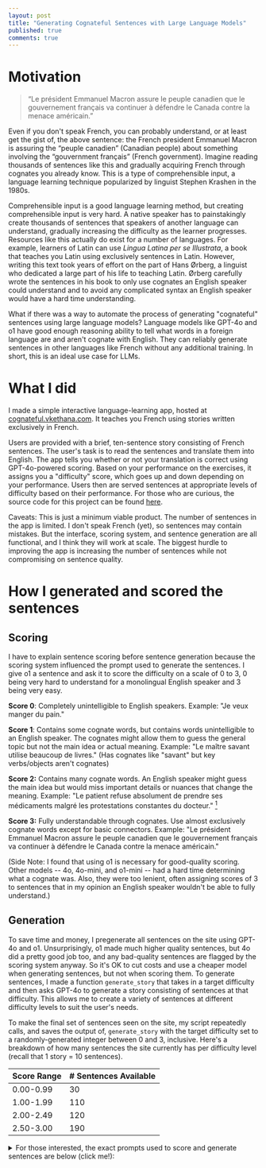 ```yaml
---
layout: post
title: "Generating Cognateful Sentences with Large Language Models"
published: true
comments: true
---
```


# Motivation
> “Le président Emmanuel Macron assure le peuple canadien que le gouvernement français va continuer à défendre le Canada contre la menace américain.”

Even if you don't speak French, you can probably understand, or at least get the gist of, the above sentence: the French president Emmanuel Macron is assuring the “peuple canadien” (Canadian people) about something involving the “gouvernment français” (French government). 
Imagine reading thousands of sentences like this and gradually acquiring French through cognates you already know. 
This is a type of comprehensible input, a language learning technique popularized by linguist Stephen Krashen in the 1980s. 

Comprehensible input is a good language learning method, but creating comprehensible input is very hard. 
A native speaker has to painstakingly create thousands of sentences that speakers of another language can understand, gradually increasing the difficulty as the learner progresses. 
Resources like this actually do exist for a number of languages. 
For example, learners of Latin can use *Lingua Latina per se Illustrata*, a book that teaches you Latin using exclusively sentences in Latin. 
However, writing this text took years of effort on the part of Hans Ørberg, a linguist who dedicated a large part of his life to teaching Latin.
Ørberg carefully wrote the sentences in his book to only use cognates an English speaker could understand and to avoid any complicated syntax an English speaker would have a hard time understanding. 

What if there was a way to automate the process of generating "cognateful" sentences using large language models? 
Language models like GPT-4o and o1 have good enough reasoning ability to tell what words in a foreign language are and aren't cognate with English. 
They can reliably generate sentences in other languages like French without any additional training.
In short, this is an ideal use case for LLMs.

# What I did
I made a simple interactive language-learning app, hosted at [cognateful.vkethana.com](https://cognateful.vkethana.com). It teaches you French using stories written exclusively in French.

Users are provided with a brief, ten-sentence story consisting of French sentences. The user's task is to read the sentences and translate them into English. 
The app tells you whether or not your translation is correct using GPT-4o-powered scoring. 
Based on your performance on the exercises, it assigns you a "difficulty" score, which goes up and down depending on your performance. 
Users then are served sentences at appropriate levels of difficulty based on their performance. For those who are curious, the source code for this project can be found [here](https://github.com/vkethana/cognate_sentences).

Caveats: This is just a minimum viable product. 
The number of sentences in the app is limited. 
I don't speak French (yet), so sentences may contain mistakes.
But the interface, scoring system, and sentence generation are all functional, and I think they will work at scale. 
The biggest hurdle to improving the app is increasing the number of sentences while not compromising on sentence quality.

# How I generated and scored the sentences
## Scoring
I have to explain sentence scoring before sentence generation because the scoring system influenced the prompt used to generate the sentences. 
I give o1 a sentence and ask it to score the difficulty on a scale of 0 to 3, 0 being very hard to understand for a monolingual English speaker and 3 being very easy.

**Score 0**: Completely unintelligible to English speakers.
Example: "Je veux manger du pain."
	
**Score 1**: Contains some cognate words, but contains words unintelligible to an English speaker. The cognates might allow them to guess the general topic but not the main idea or actual meaning. Example: "Le maître savant utilise beaucoup de livres." (Has cognates like "savant" but key verbs/objects aren\'t cognates)

**Score 2:** Contains many cognate words. An English speaker might guess the main idea but would miss important details or nuances that change the meaning. Example: "Le patient refuse absolument de prendre ses médicaments malgré les protestations constantes du docteur." [^fn-1]

**Score 3:** Fully understandable through cognates. Use almost exclusively cognate words except for basic connectors. Example: "Le président Emmanuel Macron assure le peuple canadien que le gouvernement français va continuer à défendre le Canada contre la menace américain."

(Side Note: I found that using o1 is necessary for good-quality scoring. 
Other models -- 4o, 4o-mini, and o1-mini -- had a hard time determining what a cognate was. Also, they were too lenient, often assigning scores of 3 to sentences that in my opinion an English speaker wouldn't be able to fully understand.)

## Generation
To save time and money, I pregenerate all sentences on the site using GPT-4o and o1. 
Unsurprisingly, o1 made much higher quality sentences, but 4o did a pretty good job too, and any bad-quality sentences are flagged by the scoring system anyway. So it's OK to cut costs and use a cheaper model when generating sentences, but not when scoring them.
To generate sentences, I made a function `generate_story` that takes in a target difficulty and then asks GPT-4o to generate a story consisting of sentences at that difficulty. This allows me to create a variety of sentences at different difficulty levels to suit the user's needs.

To make the final set of sentences seen on the site, my script repeatedly calls, and saves the output of, `generate_story` with the target difficulty set to a randomly-generated integer between 0 and 3, inclusive. 
Here's a breakdown of how many sentences the site currently has per difficulty level (recall that 1 story = 10 sentences). 

| Score Range | # Sentences Available |
|-------------|-----------------------|
| 0.00-0.99   | 30                    |
| 1.00-1.99   | 110                   |
| 2.00-2.49   | 120                   |
| 2.50-3.00   | 190                   |

<details>
<summary>
For those interested, the exact prompts used to score and generate sentences are below (click me!):
</summary>
<div  markdown="1">
```python
# Source code: https://github.com/vkethana/cognate_sentences
client = OpenAI(api_key=os.environ["OPENAI_API_KEY"])
language_codes = {
    'fr': 'French'
}
SENTENCE_GENERATION_MODEL = 'gpt-4o'
SENTENCE_SCORING_MODEL = 'o1-preview' # 'o1' doesn't work for some reason
 
def generate_story(lang_code, num_sentences, target_difficulty):
    system_prompt = f"""
    You are a fluent speaker of both {language_codes[lang_code]} and English.
    Generate exactly {num_sentences} {language_codes[lang_code]} sentences that:
    1. Form a coherent narrative where each sentence follows from the previous one
    2. Target difficulty level {target_difficulty} using these criteria:

        Level 0: Completely unintelligible to English speakers.
        Example: "Je veux manger du pain."

        Level 1: Contains some cognate words, but is largely unintelligible to an English speaker. The cognates might allow them to guess the general topic but not the actual meaning.
        Example: "Le maître savant utilise beaucoup de livres." (Has cognates like "savant" but key verbs/objects aren\'t cognates)

        Level 2: Contains many cognate words. An English speaker could understand the main idea but would miss important details or nuances that change the meaning.
        Example: "Le patient refuse absolument de prendre ses médicaments malgré les protestations constantes du docteur."
        An English speaker would get "patient refuses absolutely to take medications" and "constant protestations doctor" but might miss "his" and "despite", changing their understanding of whose medications and the relationship between the refusal and protestations.

        Level 3: Fully understandable through cognates. Use almost exclusively cognate words except for basic connectors.
        Example: "Le président Emmanuel Macron assure le peuple canadien que le gouvernement français va continuer à défendre le Canada contre la menace américain."

        DIFFICULTY TARGETING STRATEGIES:
        Difficulty 0: Use basic, high-frequency native vocabulary, avoid international words
        Difficulty 1: Use 25-30% cognates in non-crucial positions. Has cognates but leaves major meaning gaps.
        Difficulty 2: Use 50-60% cognates in main concept positions. Sentence is mostly understandable but has subtle meaning changes due to missed words\n
        Difficulty 3: Use 80-90% cognates, especially for key meaning-bearing words. Any small connecting words (le, que, etc.) can be ignored without losing meaning. Should be assigned sparingly - only when missed words don\'t change meaning\n

    {% raw %}Format your response as a JSON array of {num_sentences} objects:
    {{
        "sentence": "<Generated sentence>",
        "target_difficulty": {target_difficulty},
        "reasoning": "<Why this sentence matches difficulty. If this is not the first sentence, also explain why this continues the story from the previous sentence in this JSON array.>",
        "cognate_words": [<List of cognates used>]
    }}{% endraw %}

    Important: Each sentence must directly follow from the previous one to form a coherent story.
    Generate {num_sentences} sentences meeting these criteria (difficulty level and story continuation).
    Note: Please do not include Markdown formatting tags (```) in your response, as my parser will not be able to interpret them.
    """
    
    response = client.chat.completions.create(
        model=SENTENCE_GENERATION_MODEL,
        messages=[{'role': 'user', 'content': system_prompt}],
        temperature=1.0
    )
    
    # Parse generated sentences
    return json.loads(response.choices[0].message.content)

def gpt_scored_rubric_batch(sentences):
    '''
    Score multiple French sentences at once using GPT-4.

    Args:
        sentences: List of sentences to score
    Returns:
        List of scoring results
    '''

    system_prompt = f"""
    You are an expert in French to English translation. I will give you {len(sentences)} sentences in French, and I want you to score each of them on a scale from 0-3 using the following rubric:

    0: Completely unintelligible to English speakers.
    Example: "Je veux manger du pain."

    1: Contains some cognate words, but contains words unintelligible to an English speaker. The cognates might allow them to guess the general topic but not the main idea or actual meaning.
    Example: "Le maître savant utilise beaucoup de livres." (Has cognates like "savant" but key verbs/objects aren\'t cognates)

    2: Contains many cognate words. An English speaker might guess the main idea but would miss important details or nuances that change the meaning.
    Example: "Le patient refuse absolument de prendre ses médicaments malgré les protestations constantes du docteur."
    An English speaker would get "patient refuses absolutely to take medications" and "constant protestations doctor" but might miss "his" and "despite", changing their understanding of whose medications and the relationship between the refusal and protestations.

    3: Fully understandable through cognates. Use almost exclusively cognate words except for basic connectors.
    Example: "Le président Emmanuel Macron assure le peuple canadien que le gouvernement français va continuer à défendre le Canada contre la menace américain."

    Important scoring notes:
    - Score 0 sentences have little to no cognates
    - Score 1 sentences have cognates but leave major meaning gaps
    - Score 2 sentences are mostly understandable but have subtle meaning changes due to missed words
    - Score 3 should be assigned sparingly - only when missed words don’t change meaning

    {% raw %}For each sentence, provide a JSON object with these fields:
    {{
      "sentence": "<Sentence>",
      "cognate_words": [<List of Cognate Words>],
      "reasoning": "<Reasoning for the score>",
      "score": <Numerical for the Sentence (0-3)>
    }} {% endraw %}

    Please format your response as a JSON array of these objects. You should have {len(sentences)} objects in your array.

    Here are the sentences to score:
    {json.dumps(sentences, ensure_ascii=False)}
    Note: Please do not include Markdown formatting tags (```) in your response, as my parser will not be able to interpret them.
    """

    completion = client.chat.completions.create(
        model=SENTENCE_SCORING_MODEL,
        messages=[
            {'role': 'user', 'content': system_prompt}
        ],
        temperature=1
    )
    
    response_text = completion.choices[0].message.content.strip()
    try:
        results = json.loads(response_text)
        return results
    except json.JSONDecodeError:
        print("Error: Failed to decode JSON from the response.")
        raise
```
</div>
</details>
# Approaches that didn't work
- **Sentence starters:** 
I was initially worried that repeatedly asking the model to generate sentences would result in the same stories being generated over and over. 
To deal with this, I modified my prompt to randomly pick a sentence starter from a hardcoded list of unfinished French sentences. I then asked the model to generate sentences which continued off the sentence starter.
This works, but I eventually got rid of it and found that the sentences were still diverse enough.
- **Live generation:**
Rather than pre-generating the sentences, I originally thought about generating them on the spot and feeding the model with information about the user's past performance.
But pre-generating sentences is cheaper, and we can still adapt to the user's performance using the scoring system.
- **Cognate ratios:**
Originally, I scored sentences using a weighted combination of GPT-4's judgments and the percentage of cognate words in the sentence. 
This is a bad idea because it treats all cognate words equally, leading to inaccurate scoring. 
For example, "ouvre" and "technologie" are both cognates, but the latter is much easier to understand.
A possible fix for this problem is to take into account the age of acquisition (AoA) of the cognate words.
I plan to return to this idea, using a system that gives better scores to some cognate words.

# Some optimizations I made
- **Chain of Thought Prompting**: I tell the model to reason through its scoring and generation process. This substantially reduces hallucinations and improves the output quality of weaker models.
For example, my prompt for sentence scoring tells the LM to use the following output in its response:

```json
    {
      "sentence": "<Sentence>",
      "cognate_words": "[<List of Cognate Words>]",
      "reasoning": "<Reasoning for the score>",
      "score": "<Numerical for the Sentence (0-3)>"
    }
```
- **Batching LLM calls to reduce inference costs:** Sentences are generated and scored in batches of 10, which brings down the cost and time of generating and scoring stories a lot.
- **Require JSON outputs:** I wasted a lot of time trying to get the LM to output in a format that was easy to parse in Python. Eventually I realized that JSON outputs were perfect for this situation. 
Anecdotally, it feels like formatting-related hallucinations are less common when the model is tasked with outputting JSON and not an ad-hoc, user-defined format. 

# Findings
With the right prompting and search strategy, LLMs can definitely generate "cognateful" sentences. I think all three of these examples can be mostly understood by an English speaker:

> Netflix est une plateforme de streaming vidéo qui offre une large sélection de films, séries télévisées et documentaires.

> L'intellectuel français Voltaire a dit: "La tolérance est un ingrédient essentiel de la civilisation."
 
> En 1310, le navigateur italien Marco Polo a traversé l'océan Indien.

Some cognate words have a stronger association with high-scoring sentences than others. 
For example, *université* and *enthousiasme* have average scores of 3.00, whereas *recherches* and *ouvre* have average scores of 1.67. 
These findings might seem obvious at first glance, but it's proof that the scoring function is doing something right!
Cognates that are very easy to understand receive high scores. 
More difficult or obscure cognates receive lower scores.
Here's a non-exhaustive table of some cognates and the average scores of the sentences containing them.

| 1.00 - 1.99         | 2.00 - 2.99                                | 3.00              |
|---------------------|--------------------------------------------|-------------------|
| arbre               | internationale                            | université        |
| mystérieux          | succès                                    | applaudissent     |
| Après               | célèbre                                   | admire            |
| impatience          | présente                                  | directeur         |
| forêt               | entier                                    | exposition        |
| ensemble            | Paris                                     | annonce           |
| ouvre               | musée                                     | communauté        |
| contribution        | musicien                                  | invitation        |
| recherches          | moderne                                   | accepte           |
| chat                | nouvelle                                  | enthousiasme      |
| Thomas              | organise                                  | révolutionnaire   |
| cuisine             | principal                                 | invite            |
| porte               | problème                                  | technologie       |
| lit                 | académique                                | immédiatement     |
| Luc                 | économique                                | planifier         |
| soleil              | voyager                                   | collection        |
| mais                | secret                                    | objet             |
| entre               | performance                               | éducation         |
| livre               | formule                                   | thème             |
| cherche             | incroyable                                |                   |
|                     | monde                                     |                   |
|                     | professeur                                |                   |
|                     | conférence                                |                   |

<details>
<summary>
Click to see the raw data used to make the above table
</summary>
<div markdown="1">
Note that the list only contains words which appear at least two times across all the sentences. Also, the table above isn't exhaustive.
```
Cognate Words Sorted by Average Score:
université: 3.00
importante: 3.00
spectateurs: 3.00
applaudissent: 3.00
découverte: 3.00
dans: 3.00
urgente: 3.00
révèle: 3.00
admire: 3.00
sculptures: 3.00
équipe: 3.00
directeur: 3.00
technique: 3.00
exposition: 3.00
inclut: 3.00
beaucoup: 3.00
annonce: 3.00
étudiant: 3.00
présenter: 3.00
communauté: 3.00
anciennes: 3.00
invitation: 3.00
accepte: 3.00
enthousiasme: 3.00
applaudit: 3.00
renommée: 3.00
Le: 3.00
révolutionnaire: 3.00
la: 3.00
invite: 3.00
technologie: 3.00
immédiatement: 3.00
globales: 3.00
planifier: 3.00
vaisseau: 3.00
spatial: 3.00
atteint: 3.00
contacte: 3.00
agent: 3.00
crée: 3.00
reconnaissance: 3.00
collection: 3.00
acclamation: 3.00
encouragé: 3.00
peintures: 3.00
modernes: 3.00
objet: 3.00
propre: 3.00
exposer: 3.00
idée: 3.00
potentiel: 3.00
énorme: 3.00
vision: 3.00
nationale: 3.00
éducation: 3.00
système: 3.00
théories: 3.00
gagne: 3.00
talent: 3.00
acceptent: 3.00
énergie: 3.00
artistique: 3.00
peut: 3.00
ville: 3.00
Daniel: 3.00
physique: 3.00
Leur: 3.00
thème: 3.00
Londres: 3.00
Marie: 3.00
hôtel: 3.00
glaciers: 3.00
internationale: 2.93
succès: 2.90
célèbre: 2.87
présente: 2.83
entier: 2.83
Paris: 2.82
musée: 2.80
musicien: 2.80
moderne: 2.80
nouvelle: 2.79
organise: 2.78
principal: 2.75
problème: 2.75
académique: 2.75
économique: 2.75
voyager: 2.75
secret: 2.75
performance: 2.75
formule: 2.75
Les: 2.75
incroyable: 2.75
monde: 2.73
professeur: 2.72
conférence: 2.72
situation: 2.71
propose: 2.71
reçoit: 2.71
innovante: 2.67
amis: 2.67
étranger: 2.67
marche: 2.67
grande: 2.67
inspiration: 2.67
plan: 2.67
action: 2.67
ambitieux: 2.67
planète: 2.67
diffusent: 2.67
explorer: 2.67
avancée: 2.67
internationales: 2.67
prestigieux: 2.67
document: 2.67
résultats: 2.67
réalise: 2.67
autorités: 2.67
visiter: 2.67
positive: 2.67
œuvre: 2.67
discutent: 2.67
collaborer: 2.67
arrivent: 2.67
diplomates: 2.67
inspire: 2.60
découvrent: 2.60
finalement: 2.60
spectaculaire: 2.60
projet: 2.60
attention: 2.60
article: 2.60
artiste: 2.59
événement: 2.57
médias: 2.57
mission: 2.57
Finalement: 2.57
scientifique: 2.53
étudiants: 2.50
extraordinaire: 2.50
apparaît: 2.50
solution: 2.50
décide: 2.50
habitants: 2.50
réunion: 2.50
ancienne: 2.50
documents: 2.50
président: 2.50
gouvernement: 2.50
détails: 2.50
experts: 2.50
impact: 2.50
solutions: 2.50
Europe: 2.50
décident: 2.50
concert: 2.50
traditionnelle: 2.50
information: 2.50
gouvernements: 2.50
astronautes: 2.50
commencent: 2.50
spatiale: 2.50
animaux: 2.50
exotiques: 2.50
entrée: 2.50
grotte: 2.50
inscriptions: 2.50
hésite: 2.50
dangereuse: 2.50
fans: 2.50
soir: 2.50
admiration: 2.50
David: 2.50
palais: 2.50
innovation: 2.50
prix: 2.50
exceptionnelles: 2.50
excitation: 2.50
collaborent: 2.50
ingénieurs: 2.50
refuge: 2.50
important: 2.50
national: 2.50
menace: 2.50
nation: 2.50
étudier: 2.50
retourne: 2.50
réalité: 2.50
Avec: 2.50
scène: 2.50
style: 2.50
tableau: 2.50
unique: 2.50
New York: 2.50
histoire: 2.50
développement: 2.50
collègues: 2.50
presse: 2.50
locales: 2.50
universités: 2.50
visiteurs: 2.50
organiser: 2.50
mondiale: 2.50
intelligence: 2.50
interrompt: 2.50
recherche: 2.50
inspiré: 2.50
attire: 2.50
international: 2.50
discuter: 2.50
climatique: 2.50
œuvres: 2.50
nouveau: 2.50
complexes: 2.50
film: 2.50
mer: 2.50
participer: 2.50
démonstration: 2.50
très: 2.50
réunions: 2.50
Lucie: 2.50
voyage: 2.46
est: 2.45
commence: 2.43
art: 2.43
découvre: 2.40
public: 2.40
musique: 2.40
peinture: 2.40
incident: 2.33
docteur: 2.33
magnifiques: 2.33
continue: 2.33
nouvelles: 2.33
aventure: 2.33
explorent: 2.33
célèbres: 2.33
extraterrestre: 2.33
change: 2.33
humanité: 2.33
expédition: 2.33
rencontre: 2.33
Pierre: 2.33
internationaux: 2.33
curieux: 2.33
intérêt: 2.33
critique: 2.33
révélation: 2.33
exprime: 2.33
rapidement: 2.30
initiative: 2.25
nombreux: 2.25
grand: 2.25
participants: 2.25
galerie: 2.22
offre: 2.20
scientifiques: 2.20
arrive: 2.17
visite: 2.17
mystérieuse: 2.14
présentation: 2.00
brillante: 2.00
village: 2.00
enfants: 2.00
avec: 2.00
alarme: 2.00
affirme: 2.00
citoyens: 2.00
mesures: 2.00
résoudre: 2.00
critiques: 2.00
changements: 2.00
prépare: 2.00
historiques: 2.00
souvenirs: 2.00
observe: 2.00
groupe: 2.00
lettre: 2.00
étrange: 2.00
soupe: 2.00
plats: 2.00
France: 2.00
pour: 2.00
cabane: 2.00
analysent: 2.00
informations: 2.00
incroyables: 2.00
idées: 2.00
espion: 2.00
aide: 2.00
couvre: 2.00
encore: 2.00
certains: 2.00
innovantes: 2.00
conférences: 2.00
invité: 2.00
magnifique: 2.00
française: 2.00
Isabelle: 2.00
acteurs: 2.00
paysage: 2.00
jour: 2.00
significative: 2.00
mystérieux: 1.83
Après: 1.80
impatience: 1.75
forêt: 1.67
ensemble: 1.67
ouvre: 1.67
contribution: 1.67
recherches: 1.67
chat: 1.67
Thomas: 1.67
cuisine: 1.60
ami: 1.50
trésor: 1.50
secrète: 1.50
femme: 1.50
table: 1.50
monte: 1.50
le: 1.50
étranges: 1.50
porte: 1.50
lit: 1.50
sombre: 1.50
projets: 1.50
suit: 1.50
support: 1.50
professeurs: 1.50
long: 1.50
Luc: 1.40
soleil: 1.33
mais: 1.33
entre: 1.33
livre: 1.33
cherche: 1.25
maison: 1.00
famille: 1.00
part: 1.00
arbre: 1.00
et: 1.00
matin: 1.00
```
</div>
</details>
# Features I plan to add
- Scale up the number of sentences in the app.
- Bring back beam search for sentence generation: Currently I'm making stories by generating 10 sentences at once. A better, but slower and more costly, way to get high-scoring sentences is to generate many options, expand the highest-scoring ones, and discard the rest, gradually building up the stories.
- Remove all English from the UI. Instead, express UI functions using images and icons. Any words which appear on the screen should be in the target language, not English, in order to immerse the user as much as possible.
- Come up with better heuristics for bumping up and down the user's difficulty score based on their performance. Right now, we simply decrement / increment the user's difficulty by 0.10 for each correct or incorrect answer. (Note that lower difficulty values = harder, not easier, sentences)
- **Improve sentence scoring:** I think that this is the hardest part of the project and that the sentence scoring has a lot of room for improvement. 
For example, I could modify the scoring system to use a weighted combination[^fn-2] of two things: GPT-4 judgement scoring and the presence of certain high-scoring cognate words (see "Findings" above).
- Add support for languages other than English.

# How you can help
If you're familiar with NLP, linguistics, or software development, you can help out by suggesting solutions to the following blockers that I'm currently facing.
- **Cheaper and faster scoring**:
Is there a cheaper, more scalable way to score sentences than what I've described here?
To recap, using reasoning models like o1 is effective but slow and expensive.
Using models other than o1 results in bad quality sentences.
Using non LLM-powered scoring misses the nuances of what makes a sentence easy or hard to understand. 
- **More intuitive UI**: Users should be able to understand how the app works without reading an entire blog post about it. How can we engineer the UI so that it's immediately obvious how to use the app and why it will teach you French?
- **Better gameplay loop**: Right now, all the user does is read sentences, translate them, and watch their score go up or down.
How can we make the app more fun?

Thanks for reading my post! 
If you liked reading it or have thoughts on how to improve the project, please reach out over <a href="mailto:vijaykethanaboyina@gmail.com">email</a> or leave a comment below.

----- 
[^fn-1]: Justification: An English speaker would get "patient refuses absolutely to take medications" and "constant protestations doctor" but might miss "his" and "despite", changing their understanding of whose medications and the relationship between the refusal and protestations.
[^fn-2]: Special thanks to PhD student Nicholas Tomlin for suggesting this system for sentence scoring, as well as many other helpful ideas regarding the UI and sentence generation.
